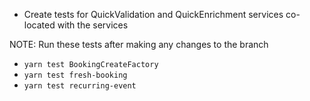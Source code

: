 - Create tests for QuickValidation and QuickEnrichment services co-located with the services

NOTE: Run these tests after making any changes to the branch
  - `yarn test BookingCreateFactory`
  - `yarn test fresh-booking`
  - `yarn test recurring-event`
